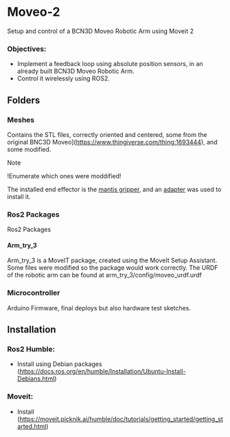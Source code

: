 # Moveo-2
Setup and control of a BCN3D Moveo Robotic Arm using Moveit 2

### Objectives:
- Implement a feedback loop using absolute position sensors, in an already built BCN3D Moveo Robotic Arm.
- Control it wirelessly using ROS2.

## Folders
### Meshes
Contains the STL files, correctly oriented and centered, some from the original BNC3D Moveo](https://www.thingiverse.com/thing:1693444), and some modified.
>[!NOTE]
>!Enumerate which ones were moddified!

The installed end effector is the [mantis gripper](https://www.thingiverse.com/thing:1480408), and an [adapter](https://www.thingiverse.com/thing:1783754) was used to install it.
### Ros2 Packages 
Ros2 Packages
#### Arm_try_3
Arm_try_3 is a MoveIT package, created using the MoveIt Setup Assistant. Some files were modified so the package would work correctly.
The URDF of the robotic arm can be found at arm_try_3/config/moveo_urdf.urdf

### Microcontroller
Arduino Firmware, final deploys but also hardware test sketches.


## Installation

### Ros2 Humble:

- Install using Debian packages (https://docs.ros.org/en/humble/Installation/Ubuntu-Install-Debians.html)

### Moveit:

- Install  (https://moveit.picknik.ai/humble/doc/tutorials/getting_started/getting_started.html)
